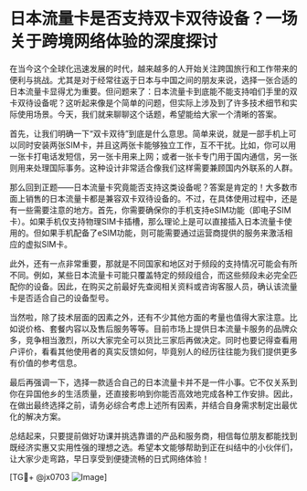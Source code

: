 # 日本流量卡是否支持双卡双待设备？一场关于跨境网络体验的深度探讨

在当今这个全球化迅速发展的时代，越来越多的人开始关注跨国旅行和工作带来的便利与挑战。尤其是对于经常往返于日本与中国之间的朋友来说，选择一张合适的日本流量卡显得尤为重要。但问题来了：日本流量卡到底能不能支持咱们手里的双卡双待设备呢？这听起来像是个简单的问题，但实际上涉及到了许多技术细节和实际使用场景。今天，我们就来聊聊这个话题，希望能给大家一个清晰的答案。

首先，让我们明确一下“双卡双待”到底是什么意思。简单来说，就是一部手机上可以同时安装两张SIM卡，并且这两张卡能够独立工作，互不干扰。比如，你可以用一张卡打电话发短信，另一张卡用来上网；或者一张卡专门用于国内通信，另一张则用来处理国际事务。这种设计非常适合像我们这样需要兼顾国内外联系的人群。

那么回到正题——日本流量卡究竟能否支持这类设备呢？答案是肯定的！大多数市面上销售的日本流量卡都是兼容双卡双待设备的。不过，在具体使用过程中，还是有一些需要注意的地方。首先，你需要确保你的手机支持eSIM功能（即电子SIM卡）。如果手机仅支持物理SIM卡插槽，那么理论上是可以直接插入日本流量卡使用的。但如果手机配备了eSIM功能，则可能需要通过运营商提供的服务来激活相应的虚拟SIM卡。

此外，还有一点非常重要，那就是不同国家和地区对于频段的支持情况可能会有所不同。例如，某些日本流量卡可能只覆盖特定的频段组合，而这些频段未必完全匹配你的设备。因此，在购买之前最好先查阅相关资料或咨询客服人员，确认该流量卡是否适合自己的设备型号。

当然啦，除了技术层面的因素之外，还有不少其他方面的考量也值得大家注意。比如说价格、套餐内容以及售后服务等等。目前市场上提供日本流量卡服务的品牌众多，竞争相当激烈，所以大家完全可以货比三家后再做决定。同时也要记得查看用户评价，看看其他使用者的真实反馈如何，毕竟别人的经历往往能为我们提供更多有价值的参考信息。

最后再强调一下，选择一款适合自己的日本流量卡并不是一件小事。它不仅关系到你在异国他乡的生活质量，还直接影响到你能否高效地完成各种工作安排。因此，在做出最终选择之前，请务必综合考虑上述所有因素，并结合自身需求制定出最优化的解决方案。

总结起来，只要提前做好功课并挑选靠谱的产品和服务商，相信每位朋友都能找到既经济实惠又实用性强的理想之选。希望本文能够帮助到正在纠结中的小伙伴们，让大家少走弯路，早日享受到便捷流畅的日式网络体验！

[TG💪+ @jx0703 ![Image](https://github.com/user-attachments/assets/dbca1d08-cadb-493c-b0ec-ad6f7a83f270)]